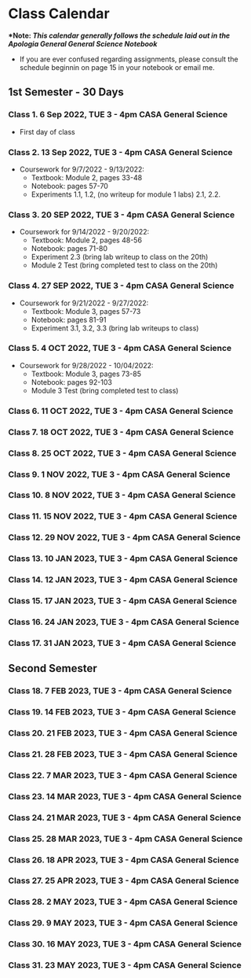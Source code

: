 # Class Calendar

**\*Note: *This calendar generally follows the schedule laid out in the Apologia General General Science Notebook***
- If you are ever confused regarding assignments, please consult the schedule beginnin on page 15 in your notebook or email me.

## 1st Semester - 30 Days

### Class 1. 6 Sep 2022, TUE 3 - 4pm CASA General Science

- First day of class

### Class 2. 13 Sep 2022, TUE 3 - 4pm CASA General Science

- Coursework for 9/7/2022 - 9/13/2022:
    - Textbook: Module 2, pages 33-48
    - Notebook: pages 57-70
    - Experiments 1.1, 1.2, (no writeup for module 1 labs) 2.1, 2.2.

### Class 3. 20 SEP 2022, TUE 3 - 4pm CASA General Science

- Coursework for 9/14/2022 - 9/20/2022:
    - Textbook: Module 2, pages 48-56
    - Notebook: pages 71-80
    - Experiment 2.3 (bring lab writeup to class on the 20th)
    - Module 2 Test (bring completed test to class on the 20th)

### Class 4. 27 SEP 2022, TUE 3 - 4pm CASA General Science

- Coursework for 9/21/2022 - 9/27/2022:
    - Textbook: Module 3, pages 57-73
    - Notebook: pages 81-91
    - Experiment 3.1, 3.2, 3.3 (bring lab writeups to class)


### Class 5. 4 OCT 2022, TUE 3 - 4pm CASA General Science

- Coursework for 9/28/2022 - 10/04/2022:
    - Textbook: Module 3, pages 73-85
    - Notebook: pages 92-103
    - Module 3 Test (bring completed test to class)

### Class 6. 11 OCT 2022, TUE 3 - 4pm CASA General Science

### Class 7. 18 OCT 2022, TUE 3 - 4pm CASA General Science

### Class 8. 25 OCT 2022, TUE 3 - 4pm CASA General Science

### Class 9. 1 NOV 2022, TUE 3 - 4pm CASA General Science

### Class 10. 8 NOV 2022, TUE 3 - 4pm CASA General Science

### Class 11. 15 NOV 2022, TUE 3 - 4pm CASA General Science

### Class 12. 29 NOV 2022, TUE 3 - 4pm CASA General Science

### Class 13. 10 JAN 2023, TUE 3 - 4pm CASA General Science

### Class 14. 12 JAN 2023, TUE 3 - 4pm CASA General Science

### Class 15. 17 JAN 2023, TUE 3 - 4pm CASA General Science

### Class 16. 24 JAN 2023, TUE 3 - 4pm CASA General Science

### Class 17. 31 JAN 2023, TUE 3 - 4pm CASA General Science

## Second Semester

### Class 18. 7 FEB 2023, TUE 3 - 4pm CASA General Science

### Class 19. 14 FEB 2023, TUE 3 - 4pm CASA General Science

### Class 20. 21 FEB 2023, TUE 3 - 4pm CASA General Science

### Class 21. 28 FEB 2023, TUE 3 - 4pm CASA General Science

### Class 22. 7 MAR 2023, TUE 3 - 4pm CASA General Science

### Class 23. 14 MAR 2023, TUE 3 - 4pm CASA General Science

### Class 24. 21 MAR 2023, TUE 3 - 4pm CASA General Science

### Class 25. 28 MAR 2023, TUE 3 - 4pm CASA General Science

### Class 26. 18 APR 2023, TUE 3 - 4pm CASA General Science

### Class 27. 25 APR 2023, TUE 3 - 4pm CASA General Science

### Class 28. 2 MAY 2023, TUE 3 - 4pm CASA General Science

### Class 29. 9 MAY 2023, TUE 3 - 4pm CASA General Science

### Class 30. 16 MAY 2023, TUE 3 - 4pm CASA General Science

### Class 31. 23 MAY 2023, TUE 3 - 4pm CASA General Science
